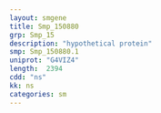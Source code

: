 ```yaml
---
layout: smgene
title: Smp_150880
grp: Smp_15
description: "hypothetical protein"
smp: Smp_150880.1
uniprot: "G4VIZ4"
length:  2394
cdd: "ns"
kk: ns
categories: sm
---
```

